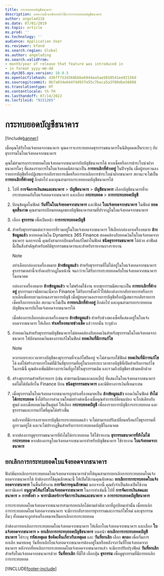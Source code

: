 ```yaml
---
title: กระทบยอดบัญชีธนาคาร
description: บทความนี้จะอธิบายถึงวิธีการกระทบยอดบัญชีธนาคาร
author: angelad116
ms.date: 07/01/2019
ms.topic: article
ms.prod: ''
ms.technology: ''
audience: Application User
ms.reviewer: kfend
ms.search.region: Global
ms.author: angelading
ms.search.validFrom:
- month/year of release that feature was introduced in
- in format yyyy-mm-dd
ms.dyn365.ops.version: 10.0.5
ms.openlocfilehash: d36ff753d368bbbe6944aa5ae5010541ee92156d
ms.sourcegitcommit: 0b7a034e644f4d93fe55c7baca5a3f89dbe56898
ms.translationtype: HT
ms.contentlocale: th-TH
ms.lasthandoff: 07/14/2022
ms.locfileid: "9151265"
---
```

# <a name="reconcile-a-bank-account"></a>กระทบยอดบัญชีธนาคาร

[!include[banner](../includes/banner.md)]

เมื่อคุณได้รับใบแจ้งยอดจากธนาคาร คุณควรจะกระทบยอดธุรกรรมธนาคารในนิติบุคคลเป็นระยะๆ กับธุรกรรมในใบแจ้งยอดจากธนาคาร

คุณไม่สามารถกระทบยอดใบแจ้งยอดจากธนาคารกับบัญชีธนาคารได้ หากเช็คหรือการชำระใบนำฝากธนาคารใดๆ ที่แสดงรายการในใบแจ้งยอดมีสถานะเป็น **การยกเลิกที่ค้างอยู่** ในปัจจุบัน เมื่อผู้ทบทวนลงรายการบัญชีหรือปฏิเสธการกลับรายการเช็คหรือการยกเลิกการชำระใบนำฝากธนาคาร สถานะจะไม่เป็น **การยกเลิกที่ค้างอยู่** อีกต่อไป และคุณสามารถกระทบยอดบัญชีธนาคารได้

1.  ไปที่ **การจัดการเงินสดและธนาคาร** \> **บัญชีธนาคาร** \> **บัญชีธนาคาร** เลือกบัญชีธนาคารที่จะกระทบยอดกับใบแจ้งยอดจากธนาคาร และเลือก **กระทบยอด** > **การกระทบยอดบัญชี**

2.  ป้อนข้อมูลในฟิลด์ **วันที่ในใบแจ้งยอดจากธนาคาร** และฟิลด์ **ใบแจ้งยอดจากธนาคาร** ในฟิลด์ **ยอดดุลสิ้นงวด** คุณสามารถป้อนยอดดุลของบัญชีธนาคารตามที่ปรากฏในใบแจ้งยอดจากธนาคาร

3.  เลือก **ธุรกรรม** เพื่อเปิดหน้า **การกระทบยอดบัญชี**

4.  สำหรับธุรกรรมแต่ละรายการที่รวมอยู่ในใบแจ้งยอดจากธนาคาร ให้เลือกกล่องกาเครื่องหมาย **ล้างข้อมูลแล้ว** หากยอดเงินใน Dynamics 365 Finance สอดคล้องกับยอดเงินในใบแจ้งยอดจากธนาคาร นอกจากนี้ คุณยังสามารถป้อนหรือแก้ไขค่าในฟิลด์ **ชนิดธุรกรรมธนาคาร** ได้ด้วย ค่าฟิลด์นี้เป็นสิ่งสำคัญสำหรับสถิติธุรกรรมธนาคารและสำหรับรายงานบางรายงาน
    

    > [!NOTE]
    > <P>อย่าเลือกกล่องกาเครื่องหมาย <STRONG>ล้างข้อมูลแล้ว</STRONG> สำหรับธุรกรรมที่ไม่ได้อยู่ในใบแจ้งยอดจากธนาคาร ธุรกรรมเหล่านี้จะยังคงปรากฏในหน้านี้ จนกว่าจะได้รับการกระทบยอดกับใบแจ้งยอดจากธนาคารในอนาคต</P>
    > <P>กล่องกาเครื่องหมาย <STRONG>ล้างข้อมูลแล้ว</STRONG> จะไม่พร้อมใช้งาน หากธุรกรรมมีสถานะเป็น <STRONG>การยกเลิกที่ค้างอยู่</STRONG> ธุรกรรมอาจมีสถานะนี้หาก Finance ได้รับการตั้งค่าไว้ให้ต้องส่งการกลับรายการหรือการยกเลิกเพื่อทบทวนก่อนลงรายการบัญชี  เมื่อผู้ทบทวนลงรายการบัญชีหรือปฏิเสธการกลับรายการเช็คหรือการยกเลิก สถานะจะไม่เป็น <STRONG>การยกเลิกที่ค้างอยู่</STRONG> อีกต่อไป และคุณสามารถกระทบยอดบัญชีธนาคารกับใบแจ้งยอดจากธนาคารได้</P>

    
    เมื่อต้องการเลือกกล่องกาเครื่องหมาย **ล้างข้อมูลแล้ว** สำหรับช่วงของเช็คที่แสดงอยู่ในใบแจ้งยอดจากธนาคาร ให้เลือก **ทำเครื่องหมายช่วงเช็ค** แล้วจากนั้น ระบุช่วง

5.  ถ้ายอดเงินสำหรับธุรกรรมบัญชีธนาคารไม่สอดคล้องกับยอดเงินสำหรับธุรกรรมในใบแจ้งยอดจากธนาคาร ให้ป้อนยอดเงินของการแก้ไขในฟิลด์ **ยอดเงินที่มีการแก้ไข**
    

    > [!NOTE]
    > <P>หากรอบระยะเวลาทางบัญชีของธุรกรรมที่จะแก้ไขปิดอยู่ จะไม่สามารถใช้ฟิลด์ <STRONG>ยอดเงินที่มีการแก้ไข</STRONG> ได้ แต่ให้สร้างรายการใหม่ที่มีวันที่ธุรกรรมที่อยู่ในรอบระยะเวลาทางบัญชีที่เปิดสำหรับการแก้ไข ในกรณีนี้ คุณต้องเพิ่มมิติทางการเงินที่ถูกใช้ในธุรกรรมเดิม และรวมถึงบัญชีตรงข้ามหลักด้วย</P>



6.  สร้างธุรกรรมสำหรับรายการ (เช่น ค่าธรรมเนียมและดอกเบี้ย) ที่แสดงในใบแจ้งยอดจากธนาคาร แต่ไม่ได้บันทึกใน Finance ป้อน **ชนิดธุรกรรมธนาคาร** และมิติทางการเงินที่เหมาะสม

7.  เมื่อธุรกรรมในใบแจ้งยอดจากธนาคารถูกทำเครื่องหมายเป็น **ล้างข้อมูลแล้ว** ยอดเงินในฟิลด์ **ยังไม่ได้กระทบยอด** ซึ่งได้รับการคำนวณใหม่อย่างต่อเนื่องเมื่อคุณทำการเปลี่ยนแปลง จะใกล้เคียงกับศูนย์ และเมื่อยอดเงินเป็นศูนย์ ให้เลือก **กระทบยอดบัญชี** เพื่อลงรายการบัญชีการกระทบยอด และธุรกรรมและการแก้ไขที่คุณได้สร้างขึ้น
    
    หลังจากที่มีการลงรายการบัญชีการกระทบยอดแล้ว จะไม่สามารถปรับเปลี่ยนหรือแก้ไขธุรกรรมที่ถูกรวมอยู่ได้ และจะไม่ปรากฏขึ้นสำหรับการกระทบยอดบัญชีในอนาคต

8.  หากต้องการดูธุรกรรมธนาคารที่ยังไม่ได้กระทบยอด ให้ใช้รายงาน **ธุรกรรมธนาคารที่ยังไม่ได้กระทบยอด** หากต้องการดูใบแจ้งยอดจากธนาคารสำหรับบัญชีธนาคาร ใช้รายงาน **ใบแจ้งยอดจากธนาคาร**

## <a name="cancel-bank-statement-reconciliation"></a>ยกเลิกการกระทบยอดใบแจ้งยอดจากธนาคาร 

ฟังก์ชันยกเลิกการกระทบยอดใบแจ้งยอดจากธนาคารช่วยให้คุณสามารถยกเลิกการกระทบยอดใบแจ้งยอดจากธนาคารได้ ถ้าต้องการใช้คุณลักษณะนี้ ให้เปิดใช้งานคุณลักษณะ **ยกเลิกการกระทบยอดใบแจ้งยอดจากธนาคาร** ในพื้นที่ทำงาน **การจัดการคุณลักษณะ** นอกจากนี้ คุณยังจำเป็นต้องเปิดใช้งานพารามิเตอร์ **อนุญาตให้แก้ไขใบแจ้งยอดจากธนาคาร** ในการทำเช่นนี้ ไปที่ **การจัดการเงินสดและธนาคาร > การตั้งค่า > พารามิเตอร์การจัดการเงินสดและธนาคาร > การกระทบยอดบัญชีธนาคาร**
 
การกระทบยอดใบแจ้งยอดจากธนาคารสามารถยกเลิกได้ตามลำดับเวลาที่ถูกป้อนเท่านั้น เมื่อยกเลิกการกระทบยอดใบแจ้งยอดจากธนาคาร จะมีการกลับรายการธุรกรรมและการแก้ไขใหม่ และธุรกรรมอื่นๆ ทั้งหมดจะถูกทำเครื่องหมายเป็นยกเลิกการกระทบยอด
 
ถ้าต้องการยกเลิกการกระทบยอดใบแจ้งยอดจากธนาคาร ให้เลือกใบแจ้งยอดจากธนาคาร และเลือก **ใบแจ้งยอดจากธนาคาร > ยกเลิกการกระทบยอดบัญชีธนาคาร** บนหน้า **ยกเลิกการกระทบยอดบัญชีธนาคาร** ให้ระบุ **รหัสเหตุผล** **ข้อคิดเห็นเกี่ยวกับเหตุผล** และ **วันที่ยกเลิก** เลือก **ตกลง** เพื่อเริ่มการยกเลิก หมายเหตุ วันที่ยกเลิกใบแจ้งยอดจากธนาคารต้องอยู่ในหรือหลังจากวันที่ใบแจ้งยอดจากธนาคาร หลังจากที่ยกเลิกการกระทบยอดใบแจ้งยอดจากธนาคารแล้ว จะมีการปรับปรุงฟิลด์ **วันที่ยกเลิก** สำหรับใบแจ้งยอดจากธนาคารด้วย **วันที่ยกเลิก** ที่มีให้ เลือกปุ่ม **ธุรกรรม** เพื่อดูธุรกรรมที่มีการยกเลิกการกระทบยอด


[!INCLUDE[footer-include](../../includes/footer-banner.md)]
